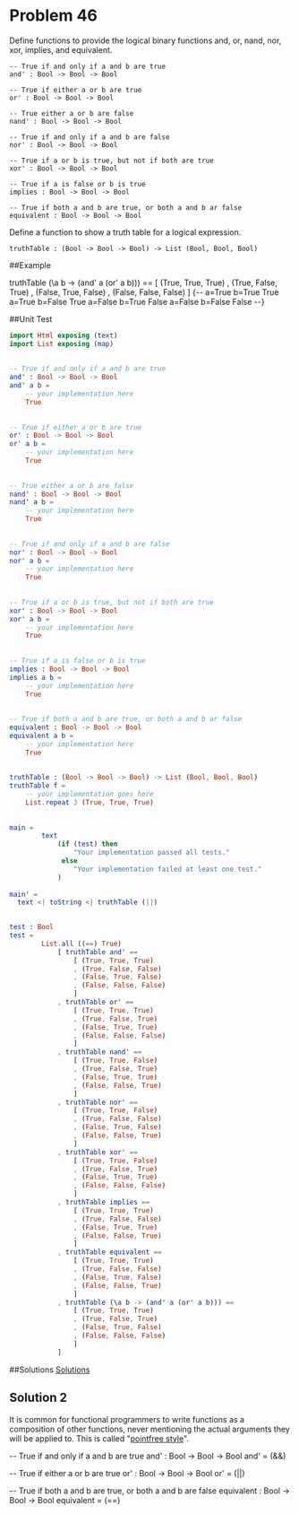 # Problem 46

Define functions to provide the logical binary functions and, or, nand, nor, xor, implies, and equivalent.

    -- True if and only if a and b are true
    and' : Bool -> Bool -> Bool
        
    -- True if either a or b are true
    or' : Bool -> Bool -> Bool
    
    -- True either a or b are false
    nand' : Bool -> Bool -> Bool
    
    -- True if and only if a and b are false
    nor' : Bool -> Bool -> Bool
    
    -- True if a or b is true, but not if both are true
    xor' : Bool -> Bool -> Bool
    
    -- True if a is false or b is true 
    implies : Bool -> Bool -> Bool
    
    -- True if both a and b are true, or both a and b ar false
    equivalent : Bool -> Bool -> Bool

Define a function to show a truth table for a logical expression.
    
    truthTable : (Bool -> Bool -> Bool) -> List (Bool, Bool, Bool) 
 
##Example

  truthTable (\a b -> (and' a (or' a b))) == 
	    [ (True, True, True)
	    , (True, False, True)
	    , (False, True, False)
	    , (False, False, False)
	    ]
	    {--
	    a=True  b=True  True
	    a=True  b=False True
	    a=False b=True  False
	    a=False b=False False
	    --}
	
##Unit Test

```elm
import Html exposing (text)
import List exposing (map)
    
    
-- True if and only if a and b are true
and' : Bool -> Bool -> Bool
and' a b =
    -- your implementation here
    True
    
    
-- True if either a or b are true
or' : Bool -> Bool -> Bool
or' a b =
    -- your implementation here
    True
    
    
-- True either a or b are false
nand' : Bool -> Bool -> Bool
nand' a b =
    -- your implementation here
    True
    
    
-- True if and only if a and b are false
nor' : Bool -> Bool -> Bool
nor' a b =
    -- your implementation here
    True
    
    
-- True if a or b is true, but not if both are true
xor' : Bool -> Bool -> Bool
xor' a b =
    -- your implementation here
    True
    
    
-- True if a is false or b is true
implies : Bool -> Bool -> Bool
implies a b =
    -- your implementation here
    True
    
    
-- True if both a and b are true, or both a and b ar false
equivalent : Bool -> Bool -> Bool
equivalent a b =
    -- your implementation here
    True
      
                    
truthTable : (Bool -> Bool -> Bool) -> List (Bool, Bool, Bool)
truthTable f = 
    -- your implementation goes here
    List.repeat 3 (True, True, True)
    
    
main =
        text
            (if (test) then
                "Your implementation passed all tests."
             else
                "Your implementation failed at least one test."
            )
    
main' =
  text <| toString <| truthTable (||)
 

test : Bool
test =
        List.all ((==) True)
            [ truthTable and' ==
                [ (True, True, True)
                , (True, False, False)
                , (False, True, False)
                , (False, False, False)
                ]
            , truthTable or' == 
                [ (True, True, True)
                , (True, False, True)
                , (False, True, True)
                , (False, False, False)
                ]
            , truthTable nand' == 
                [ (True, True, False)
                , (True, False, True)
                , (False, True, True)
                , (False, False, True)
                ]
            , truthTable nor' == 
                [ (True, True, False)
                , (True, False, False)
                , (False, True, False)
                , (False, False, True)
                ]
            , truthTable xor' == 
                [ (True, True, False)
                , (True, False, True)
                , (False, True, True)
                , (False, False, False)
                ]
            , truthTable implies == 
                [ (True, True, True)
                , (True, False, False)
                , (False, True, True)
                , (False, False, True)
                ]
            , truthTable equivalent == 
                [ (True, True, True)
                , (True, False, False)
                , (False, True, False)
                , (False, False, True)
                ]
            , truthTable (\a b -> (and' a (or' a b))) == 
                [ (True, True, True)
                , (True, False, True)
                , (False, True, False)
                , (False, False, False)
                ]
            ]  
```

##Solutions
[Solutions](../s/s46.md) 

## Solution 2

It is common for functional programmers to write functions as a composition of other functions, never mentioning the actual arguments they will be applied to. This is called "[pointfree style](https://wiki.haskell.org/Pointfree)". 


-- True if and only if a and b are true
and' : Bool -> Bool -> Bool
and' =
    (&&)
    
    
-- True if either a or b are true
or' : Bool -> Bool -> Bool
or' =
  (||)    
    
-- True if both a and b are true, or both a and b are false
equivalent : Bool -> Bool -> Bool
equivalent =
      (==)

